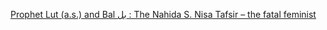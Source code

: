 
[Prophet Lut (a.s.) and Bal بل : The Nahida S. Nisa Tafsir – the fatal feminist](https://thefatalfeminist.com/2020/12/07/prophet-lut-a-s-and-bal-%D8%A8%D9%84-the-nahida-s-nisa-tafsir/)